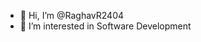 - 👋 Hi, I’m @RaghavR2404
- 👀 I’m interested in Software Development


<!---
RaghavR2404/RaghavR2404 is a ✨ special ✨ repository because its `README.md` (this file) appears on your GitHub profile.
You can click the Preview link to take a look at your changes.
--->
